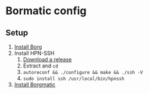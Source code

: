 # Bormatic config

## Setup

1. [Install Borg](https://borgbackup.readthedocs.io/en/stable/installation.html)
2. Install HPN-SSH
    1. [Download a release](https://github.com/rapier1/openssh-portable/releases)
    2. Extract and `cd`
    3. `autoreconf && ./configure && make && ./ssh -V`
    4. `sudo install ssh /usr/local/bin/hpnssh`
3. [Install Borgmatic](https://torsion.org/borgmatic/docs/how-to/set-up-backups/#installation)
